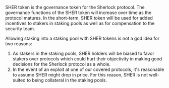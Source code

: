 SHER token is the governance token for the Sherlock protocol. The governance functions of the SHER token will increase over time as the protocol matures. In the short-term, SHER token will be used for added incentives to stakers in staking pools as well as for compensation to the security team.

Allowing staking into a staking pool with SHER tokens is not a god idea for two reasons:

1. As stakers in the staking pools, SHER holders will be biased to favor stakers over protocols which could hurt their objectivity in making good decisions for the Sherlock protocol as a whole.
2. In the event of an exploit at one of our covered protocols, it's reasonable to assume SHER might drop in price. For this reason, SHER is not well-suited to being collateral in the staking pools.
